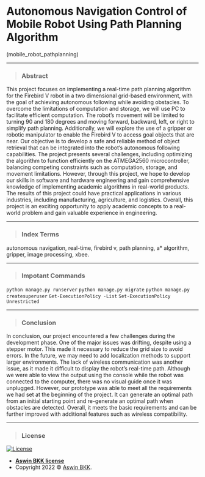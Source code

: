 # Autonomous Navigation Control of Mobile Robot Using Path Planning Algorithm
(mobile_robot_pathplanning)

---
>### Abstract ###

This project focuses on implementing a real-time path planning algorithm for the Firebird V robot in a two dimensional grid-based environment, with the goal of achieving autonomous following while avoiding obstacles. To overcome
the limitations of computation and storage, we will use PC to
facilitate efficient computation. The robot’s movement will be
limited to turning 90 and 180 degrees and moving forward,
backward, left, or right to simplify path planning. Additionally,
we will explore the use of a gripper or robotic manipulator
to enable the Firebird V to access goal objects that are near.
Our objective is to develop a safe and reliable method of object
retrieval that can be integrated into the robot’s autonomous
following capabilities.
The project presents several challenges, including optimizing
the algorithm to function efficiently on the ATMEGA2560 microcontroller, balancing competing constraints such as computation, storage, and movement limitations. However, through this
project, we hope to develop our skills in software and hardware engineering and gain comprehensive knowledge of implementing
academic algorithms in real-world products. The results of this
project could have practical applications in various industries,
including manufacturing, agriculture, and logistics. Overall, this
project is an exciting opportunity to apply academic concepts to a
real-world problem and gain valuable experience in engineering.

---
>### Index Terms ###
autonomous navigation, real-time, firebird v,
path planning, a* algorithm, gripper, image processing, xbee.

---
>### Impotant Commands ###

```python manage.py runserver```
```python manage.py migrate```
```python manage.py createsuperuser```
```Get-ExecutionPolicy -List```
```Set-ExecutionPolicy Unrestricted```

---
>### Conclusion ###

In conclusion, our project encountered a few challenges
during the development phase. One of the major issues was
drifting, despite using a stepper motor. This made it necessary
to reduce the grid size to avoid errors. In the future, we may
need to add localization methods to support larger environments. The lack of wireless communication was another issue,
as it made it difficult to display the robot’s real-time path.
Although we were able to view the output using the console
while the robot was connected to the computer, there was no
visual guide once it was unplugged. However, our prototype
was able to meet all the requirements we had set at the
beginning of the project. It can generate an optimal path from
an initial starting point and re-generate an optimal path when
obstacles are detected. Overall, it meets the basic requirements
and can be further improved with additional features such as
wireless compatibility.


---
>### License

[![License](http://img.shields.io/:License-Aswin_BKK-blue.svg?style=flat-square)](https://en.wikipedia.org/wiki/Copyright)

- **[Aswin BKK license](https://en.wikipedia.org/wiki/Open-source_license)**
- Copyright 2022 © <a href="https://www.linkedin.com/in/aswinbkk" target="_blank">Aswin BKK</a>.

